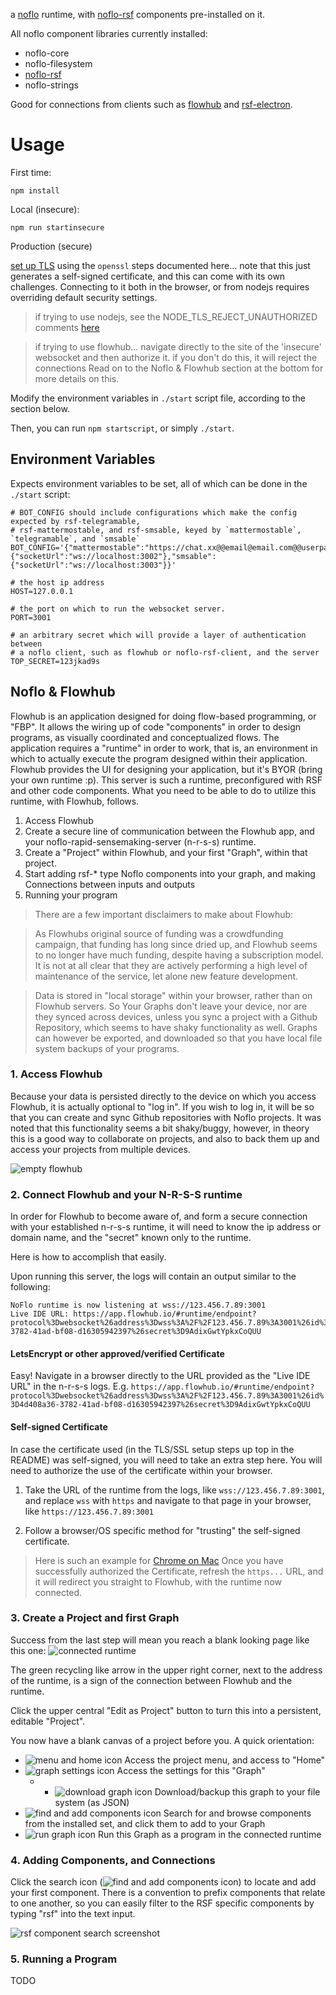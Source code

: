 a [noflo](https://noflojs.org/) runtime, with [noflo-rsf](https://github.com/rapid-sensemaking-framework/noflo-rsf) components pre-installed on it.

All noflo component libraries currently installed: 
- noflo-core
- noflo-filesystem
- [noflo-rsf](https://github.com/rapid-sensemaking-framework/noflo-rsf)
- noflo-strings

Good for connections from clients such as [flowhub](https://app.flowhub.io/) and [rsf-electron](https://github.com/rapid-sensemaking-framework/rsf-electron).

# Usage

First time:

`npm install`

Local (insecure):

`npm run startinsecure`

Production (secure)

[set up TLS](https://github.com/noflo/noflo-nodejs#securing-the-runtime-connection) using the `openssl` steps documented here... note that this just generates a self-signed certificate, and this can come with its own challenges. Connecting to it both in the browser, or from nodejs requires overriding default security settings.
> if trying to use nodejs, see the NODE_TLS_REJECT_UNAUTHORIZED comments [here](https://github.com/rapid-sensemaking-framework/rsf-electron#noflo-runtime)

> if trying to use flowhub... navigate directly to the site of the 'insecure' websocket and then authorize it. if you don't do this, it will reject the connections
> Read on to the Noflo & Flowhub section at the bottom for more details on this.

Modify the environment variables in `./start` script file, according to the section below.

Then, you can run `npm startscript`, or simply `./start`.

## Environment Variables

Expects environment variables to be set, all of which can be done in the `./start` script:

```
# BOT_CONFIG should include configurations which make the config expected by rsf-telegramable,
# rsf-mattermostable, and rsf-smsable, keyed by `mattermostable`, `telegramable`, and `smsable`
BOT_CONFIG='{"mattermostable":"https://chat.xx@@email@email.com@@userpass@@@https://chat.yy@@user@email.com@@userpass","telegramable":{"socketUrl":"ws://localhost:3002"},"smsable":{"socketUrl":"ws://localhost:3003"}}'

# the host ip address
HOST=127.0.0.1

# the port on which to run the websocket server.
PORT=3001

# an arbitrary secret which will provide a layer of authentication between
# a noflo client, such as flowhub or noflo-rsf-client, and the server
TOP_SECRET=123jkad9s
```

## Noflo & Flowhub

Flowhub is an application designed for doing flow-based programming, or "FBP". It allows the wiring up of code "components" in order to design programs, as visually coordinated and conceptualized flows. The application requires a "runtime" in order to work, that is, an environment in which to actually execute the program designed within their application. Flowhub provides the UI for designing your application, but it's BYOR (bring your own runtime :p). This server is such a runtime, preconfigured with RSF and other code components.
What you need to be able to do to utilize this runtime, with Flowhub, follows.
1. Access Flowhub
2. Create a secure line of communication between the Flowhub app, and your noflo-rapid-sensemaking-server (n-r-s-s) runtime.
3. Create a "Project" within Flowhub, and your first "Graph", within that project.
4. Start adding rsf-* type Noflo components into your graph, and making Connections between inputs and outputs
5. Running your program

> There are a few important disclaimers to make about Flowhub:

> As Flowhubs original source of funding was a crowdfunding campaign, that funding has long since dried up, and Flowhub seems to no longer have much funding, despite having a subscription model. It is not at all clear that they are actively performing a high level of maintenance of the service, let alone new feature development.

> Data is stored in "local storage" within your browser, rather than on Flowhub servers. So Your Graphs don't leave your device, nor are they synced across devices, unless you sync a project with a Github Repository, which seems to have shaky functionality as well. Graphs can however be exported, and downloaded so that you have local file system backups of your programs.

### 1. Access Flowhub

Because your data is persisted directly to the device on which you access Flowhub, it is actually optional to "log in". If you wish to log in, it will be so that you can create and sync Github repositories with Noflo projects. It was noted that this functionality seems a bit shaky/buggy, however, in theory this is a good way to collaborate on projects, and also to back them up and access your projects from multiple devices.

![empty flowhub](./images/empty-flowhub.png)


### 2. Connect Flowhub and your N-R-S-S runtime
In order for Flowhub to become aware of, and form a secure connection with your established n-r-s-s runtime, it will need to know the ip address or domain name, and the "secret" known only to the runtime.

Here is how to accomplish that easily.

Upon running this server, the logs will contain an output similar to the following:
```
NoFlo runtime is now listening at wss://123.456.7.89:3001
Live IDE URL: https://app.flowhub.io/#runtime/endpoint?protocol%3Dwebsocket%26address%3Dwss%3A%2F%2F123.456.7.89%3A3001%26id%3D4d408a36-3782-41ad-bf08-d16305942397%26secret%3D9AdixGwtYpkxCoQUU
```

#### LetsEncrypt or other approved/verified Certificate
Easy! Navigate in a browser directly to the URL provided as the "Live IDE URL" in the n-r-s-s logs.
E.g. `https://app.flowhub.io/#runtime/endpoint?protocol%3Dwebsocket%26address%3Dwss%3A%2F%2F123.456.7.89%3A3001%26id%3D4d408a36-3782-41ad-bf08-d16305942397%26secret%3D9AdixGwtYpkxCoQUU`

#### Self-signed Certificate
In case the certificate used (in the TLS/SSL setup steps up top in the README) was self-signed, you will need to take an extra step here. You will need to authorize the use of the certificate within your browser.

1. Take the URL of the runtime from the logs, like `wss://123.456.7.89:3001`, and replace `wss` with `https` and navigate to that page in your browser, like `https://123.456.7.89:3001`

2. Follow a browser/OS specific method for "trusting" the self-signed certificate.
> Here is such an example for [Chrome on Mac](https://www.robpeck.com/2010/10/google-chrome-mac-os-x-and-self-signed-ssl-certificates/)
Once you have successfully authorized the Certificate, refresh the `https...` URL, and it will redirect you straight to Flowhub, with the runtime now connected.

### 3. Create a Project and first Graph

Success from the last step will mean you reach a blank looking page like this one:
![connected runtime](./images/connected-runtime.png)

The green recycling like arrow in the upper right corner, next to the address of the runtime, is a sign of the connection between Flowhub and the runtime.

Click the upper central "Edit as Project" button to turn this into a persistent, editable "Project".

You now have a blank canvas of a project before you. A quick orientation:
- ![menu and home icon](./images/menu-and-home.png) Access the project menu, and access to "Home"
- ![graph settings icon](./images/graph-settings.png) Access the settings for this "Graph"
  - - ![download graph icon](./images/download-graph.png) Download/backup this graph to your file system (as JSON)
- ![find and add components icon](./images/find-and-add-components.png) Search for and browse components from the installed set, and click them to add to your Graph
- ![run graph icon](./images/run.png) Run this Graph as a program in the connected runtime

### 4. Adding Components, and Connections
Click the search icon (![find and add components icon](./images/find-and-add-components.png)) to locate and add your first component. There is a convention to prefix components that relate to one another, so you can easily filter to the RSF specific components by typing "rsf" into the text input.

![rsf component search screenshot](./images/rsf-component-search.png)


### 5. Running a Program

TODO



